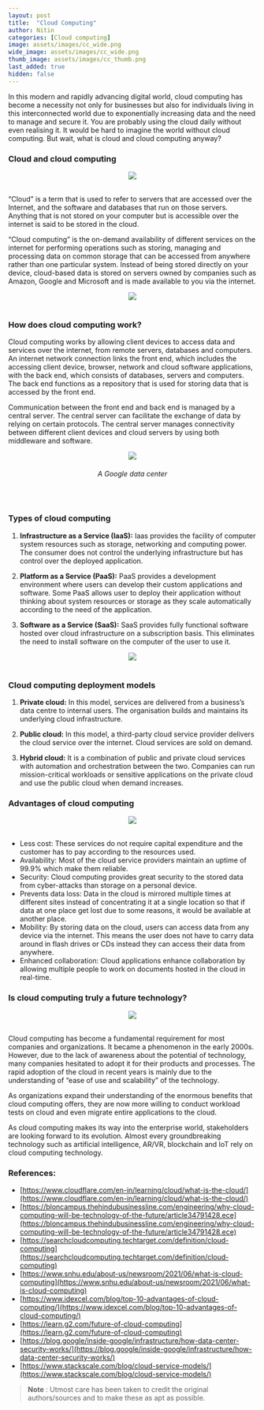 ```yaml
---
layout: post
title:  "Cloud Computing"
author: Nitin
categories: [Cloud computing]
image: assets/images/cc_wide.png
wide_image: assets/images/cc_wide.png
thumb_image: assets/images/cc_thumb.png
last_added: true
hidden: false
---
```


In this modern and rapidly advancing digital world, cloud computing has become a necessity not only for businesses but also for individuals living in this interconnected world due to exponentially increasing data and the need to manage and secure it. You are probably using the cloud daily without even realising it. It would be hard to imagine the world without cloud computing. But wait, what is cloud and cloud computing anyway?

### Cloud and cloud computing

<div align="center">
 <img src="/assets/images/cloud-computing/cc1.jpg"/>
</div>
<br>

“Cloud” is a term that is used to refer to servers that are accessed over the Internet, and the software and databases that run on those servers. Anything that is not stored on your computer but is accessible over the internet is said to be stored in the cloud.

“Cloud computing” is the on-demand availability of different services on the internet for performing operations such as storing, managing and processing data on common storage that can be accessed from anywhere rather than one particular system. Instead of being stored directly on your device, cloud-based data is stored on servers owned by companies such as Amazon, Google and Microsoft and is made available to you via the internet.

<div align="center">
 <img src="/assets/images/cloud-computing/cc2.png"/>
</div>
<br>

### How does cloud computing work?

Cloud computing works by allowing client devices to access data and services over the internet, from remote servers, databases and computers.
An internet network connection links the front end, which includes the accessing client device, browser, network and cloud software applications, with the back end, which consists of databases, servers and computers. The back end functions as a repository that is used for storing data that is accessed by the front end.

Communication between the front end and back end is managed by a central server. The central server can facilitate the exchange of data by relying on certain protocols. The central server manages connectivity between different client devices and cloud servers by using both middleware and software.

<div align="center">
 <img src="/assets/images/cloud-computing/cc3.png"/>
</div>
<h6 style="text-align: center;">A Google data center</h6>
<br>

### Types of cloud computing

1.	**Infrastructure as a Service (IaaS):** Iaas provides the facility of computer system resources such as storage, networking and computing power. The consumer does not control the underlying infrastructure but has control over the deployed application.

1. **Platform as a Service (PaaS):** PaaS provides a development environment where users can develop their custom applications and software. Some PaaS allows user to deploy their application without thinking about system resources or storage as they scale automatically according to the need of the application.
  
1.	**Software as a Service (SaaS):** SaaS provides fully functional software hosted over cloud infrastructure on a subscription basis. This eliminates the need to install software on the computer of the user to use it.

<div align="center">
 <img src="/assets/images/cloud-computing/cc4.jpg"/>
</div>
<br>

### Cloud computing deployment models

1.	**Private cloud:** In this model, services are delivered from a business’s data centre to internal users. The organisation builds and maintains its underlying cloud infrastructure.

1.	**Public cloud:** In this model, a third-party cloud service provider delivers the cloud service over the internet. Cloud services are sold on demand.

1.	**Hybrid cloud:** It is a combination of public and private cloud services with automation and orchestration between the two. Companies can run mission-critical workloads or sensitive applications on the private cloud and use the public cloud when demand increases.
 
### Advantages of cloud computing

<div align="center">
 <img src="/assets/images/cloud-computing/cc5.png"/>
</div>
<br>

*	Less cost: These services do not require capital expenditure and the customer has to pay according to the resources used.
*	Availability: Most of the cloud service providers maintain an uptime of 99.9% which make them reliable.
*	Security: Cloud computing provides great security to the stored data from cyber-attacks than storage on a personal device.
*	Prevents data loss: Data in the cloud is mirrored multiple times at different sites instead of concentrating it at a single location so that if data at one place get lost due to some reasons, it would be available at another place.
*	Mobility: By storing data on the cloud, users can access data from any device via the internet. This means the user does not have to carry data around in flash drives or CDs instead they can access their data from anywhere. 
*	Enhanced collaboration: Cloud applications enhance collaboration by allowing multiple people to work on documents hosted in the cloud in real-time.

### Is cloud computing truly a future technology?

<div align="center">
 <img src="/assets/images/cloud-computing/cc6.jpg"/>
</div>
<br>

Cloud computing has become a fundamental requirement for most companies and organizations.
It became a phenomenon in the early 2000s. However, due to the lack of awareness about the potential of technology, many companies hesitated to adopt it for their products and processes. The rapid adoption of the cloud in recent years is mainly due to the understanding of “ease of use and scalability” of the technology.

As organizations expand their understanding of the enormous benefits that cloud computing offers, they are now more willing to conduct workload tests on cloud and even migrate entire applications to the cloud.

As cloud computing makes its way into the enterprise world, stakeholders are looking forward to its evolution. Almost every groundbreaking technology such as artificial intelligence, AR/VR, blockchain and IoT rely on cloud computing technology. 

### References:

  - [https://www.cloudflare.com/en-in/learning/cloud/what-is-the-cloud/](https://www.cloudflare.com/en-in/learning/cloud/what-is-the-cloud/)
  - [https://bloncampus.thehindubusinessline.com/engineering/why-cloud-computing-will-be-technology-of-the-future/article34791428.ece](https://bloncampus.thehindubusinessline.com/engineering/why-cloud-computing-will-be-technology-of-the-future/article34791428.ece)
  - [https://searchcloudcomputing.techtarget.com/definition/cloud-computing](https://searchcloudcomputing.techtarget.com/definition/cloud-computing)
  - [https://www.snhu.edu/about-us/newsroom/2021/06/what-is-cloud-computing](https://www.snhu.edu/about-us/newsroom/2021/06/what-is-cloud-computing)
  - [https://www.idexcel.com/blog/top-10-advantages-of-cloud-computing/](https://www.idexcel.com/blog/top-10-advantages-of-cloud-computing/)
  - [https://learn.g2.com/future-of-cloud-computing](https://learn.g2.com/future-of-cloud-computing)
  - [https://blog.google/inside-google/infrastructure/how-data-center-security-works/](https://blog.google/inside-google/infrastructure/how-data-center-security-works/)
  - [https://www.stackscale.com/blog/cloud-service-models/](https://www.stackscale.com/blog/cloud-service-models/)

> **Note** :
> Utmost care has been taken to credit the original authors/sources and to make these as apt as possible.